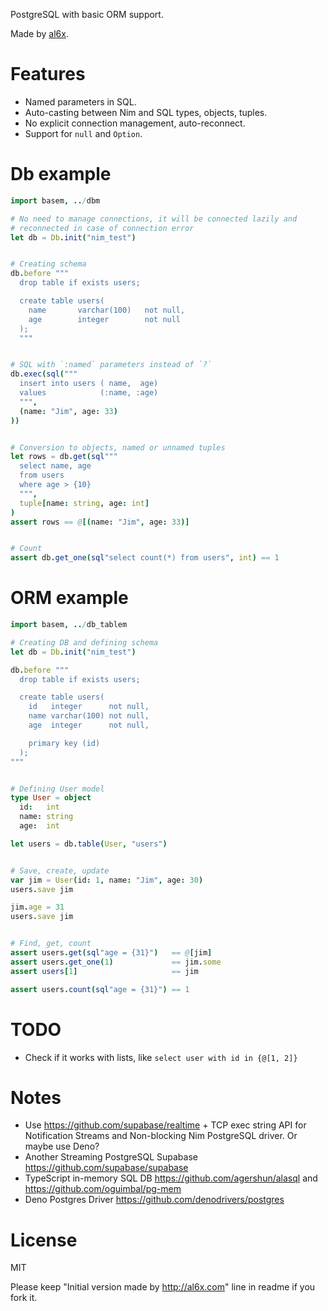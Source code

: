 PostgreSQL with basic ORM support.

Made by [al6x](http://al6x.com).

# Features

- Named parameters in SQL.
- Auto-casting between Nim and SQL types, objects, tuples.
- No explicit connection management, auto-reconnect.
- Support for `null` and `Option`.

# Db example

```Nim
import basem, ../dbm

# No need to manage connections, it will be connected lazily and
# reconnected in case of connection error
let db = Db.init("nim_test")


# Creating schema
db.before """
  drop table if exists users;

  create table users(
    name       varchar(100)   not null,
    age        integer        not null
  );
  """


# SQL with `:named` parameters instead of `?`
db.exec(sql("""
  insert into users ( name,  age)
  values            (:name, :age)
  """,
  (name: "Jim", age: 33)
))


# Conversion to objects, named or unnamed tuples
let rows = db.get(sql"""
  select name, age
  from users
  where age > {10}
  """,
  tuple[name: string, age: int]
)
assert rows == @[(name: "Jim", age: 33)]


# Count
assert db.get_one(sql"select count(*) from users", int) == 1
```

# ORM example

```Nim
import basem, ../db_tablem

# Creating DB and defining schema
let db = Db.init("nim_test")

db.before """
  drop table if exists users;

  create table users(
    id   integer      not null,
    name varchar(100) not null,
    age  integer      not null,

    primary key (id)
  );
"""


# Defining User model
type User = object
  id:   int
  name: string
  age:  int

let users = db.table(User, "users")


# Save, create, update
var jim = User(id: 1, name: "Jim", age: 30)
users.save jim

jim.age = 31
users.save jim


# Find, get, count
assert users.get(sql"age = {31}")   == @[jim]
assert users.get_one(1)             == jim.some
assert users[1]                     == jim

assert users.count(sql"age = {31}") == 1
```

# TODO

- Check if it works with lists, like `select user with id in {@[1, 2]}`

# Notes

- Use https://github.com/supabase/realtime + TCP exec string API for Notification Streams and
  Non-blocking Nim PostgreSQL driver. Or maybe use Deno?
- Another Streaming PostgreSQL Supabase https://github.com/supabase/supabase
- TypeScript in-memory SQL DB https://github.com/agershun/alasql and https://github.com/oguimbal/pg-mem
- Deno Postgres Driver https://github.com/denodrivers/postgres

# License

MIT

Please keep "Initial version made by http://al6x.com" line in readme if you fork it.